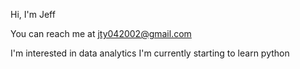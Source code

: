 Hi, I'm Jeff

You can reach me at jty042002@gmail.com

I'm interested in data analytics 
I'm currently starting to learn python
